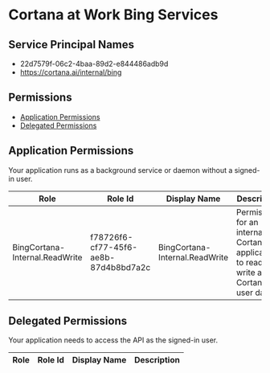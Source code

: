 # Cortana at Work Bing Services
## Service Principal Names
- 22d7579f-06c2-4baa-89d2-e844486adb9d
- https://cortana.ai/internal/bing

 ## Permissions
- [Application Permissions](#application-permissions)
- [Delegated Permissions](#delegated-permissions)

## Application Permissions
Your application runs as a background service or daemon without a signed-in user.

| Role | Role Id | Display Name | Description |
|---|---|---|---|
| BingCortana-Internal.ReadWrite | f78726f6-cf77-45f6-ae8b-87d4b8bd7a2c | BingCortana-Internal.ReadWrite | Permissions for an internal Cortana application to read and write all Cortana user data |

## Delegated Permissions
Your application needs to access the API as the signed-in user. 

| Role | Role Id | Display Name | Description |
|---|---|---|---|

